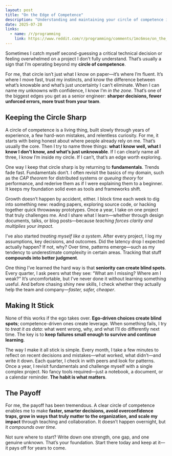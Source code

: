 ```yaml
---
layout: post
title: "On the Edge of Competence"
description: "Understanding and maintaining your circle of competence is crucial for software engineers. This post explores how self-awareness, continuous learning, and avoiding overconfidence lead to sharper decisions and greater impact."
date: 2025-07-28
links:
  - name: /r/programming
    link: https://www.reddit.com/r/programming/comments/1mc6mse/on_the_edge_of_competence/
---
```


Sometimes I catch myself second-guessing a critical technical decision or feeling overwhelmed on a project I don’t fully understand. That’s usually a sign that I’m operating beyond my **circle of competence**.

For me, that circle isn’t just what I know on paper—it’s where I’m fluent. It’s where I move fast, trust my instincts, and know the difference between what’s knowable and what’s just uncertainty I can’t eliminate. When I can name my unknowns with confidence, I know I’m *in the zone*. That’s one of the biggest edges you get as a senior engineer: **sharper decisions, fewer unforced errors, more trust from your team**.

## Keeping the Circle Sharp

A circle of competence is a living thing, built slowly through years of experience, a few hard-won mistakes, and relentless curiosity. For me, it starts with being honest about where people already rely on me. That’s usually the core. Then I try to name three things: **what I know well, what I know I don’t know, and what’s just unknowable**. If I can clearly name all three, I know I’m inside my circle. If I can’t, that’s an edge worth exploring.

One way I keep that circle sharp is by returning to **fundamentals**. Trends fade fast. Fundamentals don’t. I often revisit the basics of my domain, such as the *CAP theorem* for distributed systems or *queuing theory* for performance, and rederive them as if I were explaining them to a beginner. It keeps my foundation solid even as tools and frameworks shift.

Growth doesn’t happen by accident, either. I block time each week to dig into something new: reading papers, exploring source code, or hacking together quick throwaway prototypes. Once a year, I take on one project that truly challenges me. And I share what I learn—whether through design documents, talks, or blog posts—because *teaching forces clarity and multiplies your impact*.

I’ve also started *treating myself like a system*. After every project, I log my assumptions, key decisions, and outcomes. Did the latency drop I expected actually happen? If not, why? Over time, patterns emerge—such as my tendency to underestimate complexity in certain areas. Tracking that stuff **compounds into better judgment**.

One thing I’ve learned the hard way is that **seniority can create blind spots**. Every quarter, I ask peers what they see: “What am I missing? Where am I weak?” It’s uncomfortable, but I’ve never done it without learning something useful. And before chasing shiny new skills, I check whether they actually help the team and company—*faster, safer, cheaper*.

## Making It Stick

None of this works if the ego takes over. **Ego-driven choices create blind spots**; competence-driven ones create leverage. When something fails, I try to *treat it as data*: what went wrong, why, and what I’ll do differently next time. The key is to **keep failures small enough to survive and continue learning**.

The way I make it all stick is simple. Every month, I take a few minutes to reflect on recent decisions and mistakes—what worked, what didn’t—and write it down. Each quarter, I check in with peers and look for patterns. Once a year, I revisit fundamentals and challenge myself with a single complex project. No fancy tools required—just a notebook, a document, or a calendar reminder. **The habit is what matters**.

## The Payoff

For me, the payoff has been tremendous. A clear circle of competence enables me to make **faster, smarter decisions, avoid overconfidence traps, grow in ways that truly matter to the organization, and scale my impact** through teaching and collaboration. It doesn’t happen overnight, but it *compounds over time*.

Not sure where to start? Write down one strength, one gap, and one genuine unknown. That’s your foundation. Start there today and keep at it—it pays off for years to come.


